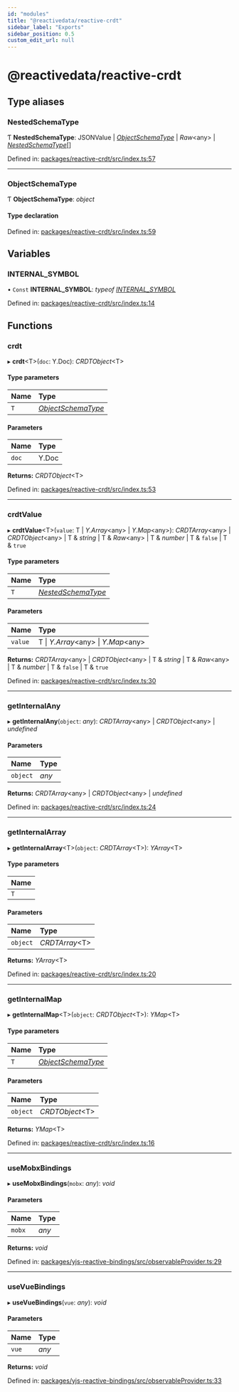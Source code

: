 ```yaml
---
id: "modules"
title: "@reactivedata/reactive-crdt"
sidebar_label: "Exports"
sidebar_position: 0.5
custom_edit_url: null
---
```


# @reactivedata/reactive-crdt

## Type aliases

### NestedSchemaType

Ƭ **NestedSchemaType**: JSONValue \| [*ObjectSchemaType*](modules.md#objectschematype) \| *Raw*<any\> \| [*NestedSchemaType*](modules.md#nestedschematype)[]

Defined in: [packages/reactive-crdt/src/index.ts:57](https://github.com/YousefED/reactive-crdt/blob/1db6b21/packages/reactive-crdt/src/index.ts#L57)

___

### ObjectSchemaType

Ƭ **ObjectSchemaType**: *object*

#### Type declaration

Defined in: [packages/reactive-crdt/src/index.ts:59](https://github.com/YousefED/reactive-crdt/blob/1db6b21/packages/reactive-crdt/src/index.ts#L59)

## Variables

### INTERNAL\_SYMBOL

• `Const` **INTERNAL\_SYMBOL**: *typeof* [*INTERNAL\_SYMBOL*](modules.md#internal_symbol)

Defined in: [packages/reactive-crdt/src/index.ts:14](https://github.com/YousefED/reactive-crdt/blob/1db6b21/packages/reactive-crdt/src/index.ts#L14)

## Functions

### crdt

▸ **crdt**<T\>(`doc`: Y.Doc): *CRDTObject*<T\>

#### Type parameters

| Name | Type |
| :------ | :------ |
| `T` | [*ObjectSchemaType*](modules.md#objectschematype) |

#### Parameters

| Name | Type |
| :------ | :------ |
| `doc` | Y.Doc |

**Returns:** *CRDTObject*<T\>

Defined in: [packages/reactive-crdt/src/index.ts:53](https://github.com/YousefED/reactive-crdt/blob/1db6b21/packages/reactive-crdt/src/index.ts#L53)

___

### crdtValue

▸ **crdtValue**<T\>(`value`: T \| *Y.Array*<any\> \| *Y.Map*<any\>): *CRDTArray*<any\> \| *CRDTObject*<any\> \| T & *string* \| T & *Raw*<any\> \| T & *number* \| T & ``false`` \| T & ``true``

#### Type parameters

| Name | Type |
| :------ | :------ |
| `T` | [*NestedSchemaType*](modules.md#nestedschematype) |

#### Parameters

| Name | Type |
| :------ | :------ |
| `value` | T \| *Y.Array*<any\> \| *Y.Map*<any\> |

**Returns:** *CRDTArray*<any\> \| *CRDTObject*<any\> \| T & *string* \| T & *Raw*<any\> \| T & *number* \| T & ``false`` \| T & ``true``

Defined in: [packages/reactive-crdt/src/index.ts:30](https://github.com/YousefED/reactive-crdt/blob/1db6b21/packages/reactive-crdt/src/index.ts#L30)

___

### getInternalAny

▸ **getInternalAny**(`object`: *any*): *CRDTArray*<any\> \| *CRDTObject*<any\> \| *undefined*

#### Parameters

| Name | Type |
| :------ | :------ |
| `object` | *any* |

**Returns:** *CRDTArray*<any\> \| *CRDTObject*<any\> \| *undefined*

Defined in: [packages/reactive-crdt/src/index.ts:24](https://github.com/YousefED/reactive-crdt/blob/1db6b21/packages/reactive-crdt/src/index.ts#L24)

___

### getInternalArray

▸ **getInternalArray**<T\>(`object`: *CRDTArray*<T\>): *YArray*<T\>

#### Type parameters

| Name |
| :------ |
| `T` |

#### Parameters

| Name | Type |
| :------ | :------ |
| `object` | *CRDTArray*<T\> |

**Returns:** *YArray*<T\>

Defined in: [packages/reactive-crdt/src/index.ts:20](https://github.com/YousefED/reactive-crdt/blob/1db6b21/packages/reactive-crdt/src/index.ts#L20)

___

### getInternalMap

▸ **getInternalMap**<T\>(`object`: *CRDTObject*<T\>): *YMap*<T\>

#### Type parameters

| Name | Type |
| :------ | :------ |
| `T` | [*ObjectSchemaType*](modules.md#objectschematype) |

#### Parameters

| Name | Type |
| :------ | :------ |
| `object` | *CRDTObject*<T\> |

**Returns:** *YMap*<T\>

Defined in: [packages/reactive-crdt/src/index.ts:16](https://github.com/YousefED/reactive-crdt/blob/1db6b21/packages/reactive-crdt/src/index.ts#L16)

___

### useMobxBindings

▸ **useMobxBindings**(`mobx`: *any*): *void*

#### Parameters

| Name | Type |
| :------ | :------ |
| `mobx` | *any* |

**Returns:** *void*

Defined in: [packages/yjs-reactive-bindings/src/observableProvider.ts:29](https://github.com/YousefED/reactive-crdt/blob/1db6b21/packages/yjs-reactive-bindings/src/observableProvider.ts#L29)

___

### useVueBindings

▸ **useVueBindings**(`vue`: *any*): *void*

#### Parameters

| Name | Type |
| :------ | :------ |
| `vue` | *any* |

**Returns:** *void*

Defined in: [packages/yjs-reactive-bindings/src/observableProvider.ts:33](https://github.com/YousefED/reactive-crdt/blob/1db6b21/packages/yjs-reactive-bindings/src/observableProvider.ts#L33)
